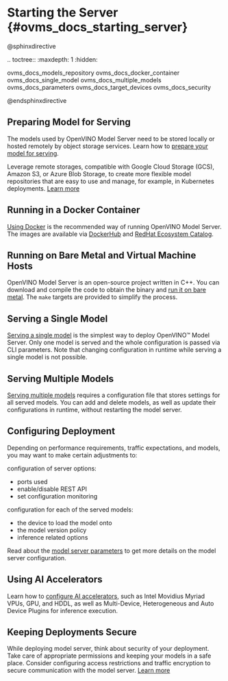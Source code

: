 # Starting the Server {#ovms_docs_starting_server}

@sphinxdirective

.. toctree::
   :maxdepth: 1
   :hidden:

   ovms_docs_models_repository
   ovms_docs_docker_container
   ovms_docs_single_model
   ovms_docs_multiple_models
   ovms_docs_parameters
   ovms_docs_target_devices
   ovms_docs_security
   

@endsphinxdirective

## Preparing Model for Serving

The models used by OpenVINO Model Server need to be stored locally or hosted remotely by object storage services. 
Learn how to [prepare your model for serving](models_repository.md). 

Leverage remote storages, compatible with Google Cloud Storage (GCS), Amazon S3, or Azure Blob Storage, to create more flexible model repositories 
that are easy to use and manage, for example, in Kubernetes deployments. [Learn more](using_cloud_storage.md)

## Running in a Docker Container

[Using Docker](docker_container.md) is the recommended way of running OpenVINO Model Server. The images are available via 
[DockerHub](https://hub.docker.com/r/openvino/model_server) and [RedHat Ecosystem Catalog](https://catalog.redhat.com/software/containers/intel/openvino-model-server/607833052937385fc98515de). 

## Running on Bare Metal and Virtual Machine Hosts

OpenVINO Model Server is an open-source project written in C++. You can download and compile the code to obtain the binary and [run it on bare metal](host.md).
The `make` targets are provided to simplify the process.

## Serving a Single Model

[Serving a single model](single_model_mode.md) is the simplest way to deploy OpenVINO™ Model Server. Only one model is served and the whole configuration is passed via CLI parameters.
Note that changing configuration in runtime while serving a single model is not possible.

## Serving Multiple Models

[Serving multiple models](multiple_models_mode.md) requires a configuration file that stores settings for all served models. 
You can add and delete models, as well as update their configurations in runtime, without restarting the model server.

## Configuring Deployment

Depending on performance requirements, traffic expectations, and  models, you may want to make certain adjustments to:  

configuration of server options:
- ports used
- enable/disable REST API
- set configuration monitoring 

configuration for each of the served models:  
- the device to load the model onto
- the model version policy
- inference related options

Read about the [model server parameters](parameters.md) to get more details on the model server configuration. 

## Using AI Accelerators

Learn how to [configure AI accelerators](accelerators.md), such as Intel Movidius Myriad VPUs, 
GPU, and HDDL, as well as Multi-Device, Heterogeneous and Auto Device Plugins for inference execution. 

## Keeping Deployments Secure

While deploying model server, think about security of your deployment. Take care of appropriate permissions and keeping your models in a safe place. 
Consider configuring access restrictions and traffic encryption to secure communication with the model server.
[Learn more](security_considerations.md)
